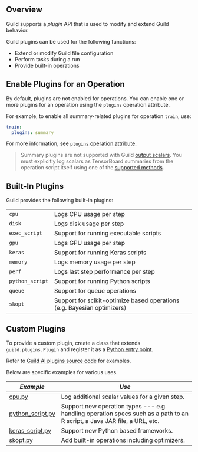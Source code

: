 <!-- -*- eval:(visual-line-mode 1) -*- -->

<div data-theme-toc="true"></div>

## Overview

Guild supports a *plugin* API that is used to modify and extend Guild behavior.

Guild plugins can be used for the following functions:

- Extend or modify Guild file configuration
- Perform tasks during a run
- Provide built-in operations

## Enable Plugins for an Operation

By default, plugins are not enabled for operations. You can enable one or more plugins for an operation using the `plugins` operation attribute.

For example, to enable all summary-related plugins for operation `train`, use:

``` yaml
train:
  plugins: summary
```

For more information, see [`plugins` operation attribute](/reference/guildfile.md#operation-plugins).

> <span data-guild-icon="exclamation-circle" data-guild-class="callout important"></span> Summary plugins are not supported with Guild [output scalars](ref:output-scalar). You must explicitly log scalars as TensorBoard summaries from the operation script itself using one of the [supported methods](/scalars.md#tensorboard-summaries).

## Built-In Plugins

Guild provides the following built-in plugins:

|                 |                                                                         |
|-----------------|-------------------------------------------------------------------------|
| `cpu`           | Logs CPU usage per step                                                 |
| `disk`          | Logs disk usage per step                                                |
| `exec_script`   | Support for running executable scripts                                  |
| `gpu`           | Logs GPU usage per step                                                 |
| `keras`         | Support for running Keras scripts                                       |
| `memory`        | Logs memory usage per step                                              |
| `perf`          | Logs last step performance per step                                     |
| `python_script` | Support for running Python scripts                                      |
| `queue`         | Support for queue operations                                            |
| `skopt`         | Support for scikit-optimize based operations (e.g. Bayesian optimizers) |

## Custom Plugins

To provide a custom plugin, create a class that extends `guild.plugins.Plugin` and register it as a [Python entry point](https://packaging.python.org/specifications/entry-points/).

Refer to [Guild AI plugins source code](https://github.com/guildai/guildai/tree/master/guild/plugins) for examples.

Below are specific examples for various uses.

| *Example*                                                                                         | *Use*                                                                                                                     |
|---------------------------------------------------------------------------------------------------|---------------------------------------------------------------------------------------------------------------------------|
| [cpu.py](https://github.com/guildai/guildai/blob/master/guild/plugins/cpu.py)                     | Log additional scalar values for a given step.                                                                            |
| [python_script.py](https://github.com/guildai/guildai/blob/master/guild/plugins/python_script.py) | Support new operation types --- e.g. handling operation specs such as a path to an R script, a Java JAR file, a URL, etc. |
| [keras_script.py](https://github.com/guildai/guildai/blob/master/guild/plugins/keras_script.py)   | Support new Python based frameworks.                                                                                      |
| [skopt.py](https://github.com/guildai/guildai/blob/master/guild/plugins/skopt.py)                 | Add built-in operations including optimizers.                                                                             |
